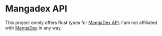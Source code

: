 # Mangadex API

This project onmly offers Rust types for [MangaDex API](https://api.mangadex.org/docs/redoc.html). I'am not affiliated with [MangaDex](https://mangadex.org) in any way.

